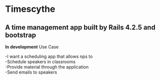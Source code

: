 # Timescythe
## A time management app built by Rails 4.2.5 and bootstrap

**In development**
Use Case

-I want a scheduling app that allows nps to <br>
-Schedule speakers in classrooms <br>
-Provide material through the application <br>
-Send emails to speakers  
